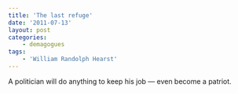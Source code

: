 ```yaml
---
title: 'The last refuge'
date: '2011-07-13'
layout: post
categories:
    - demagogues
tags:
    - 'William Randolph Hearst'
---
```


A politician will do anything to keep his job — even become a patriot.